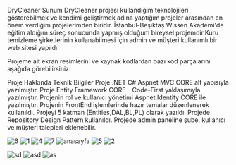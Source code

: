 DryCleaner Sunum
DryCleaner projesi kullandığım teknolojileri gösterebilmek ve kendimi geliştirmek adına yaptığım projeler arasından en önem verdiğim projelerimden biridir. İstanbul-Beşiktaş Wissen Akademi'de eğitim aldığım süreç sonucunda yapmış olduğum bireysel projemdir.Kuru temizleme şirketlerinin kullanabilmesi için admin ve müşteri kullanımlı bir web sitesi yapıldı.

Projeme ait ekran resimlerini ve kaynak kodlardan bazı kod parçalarını aşağıda görebilirsiniz.

Proje Hakkında Teknik Bilgiler
Proje .NET C# Aspnet MVC CORE alt yapısıyla yazılmıştır.
Proje Entity Framework CORE - Code-First yaklaşımıyla yazılmıştır.
Projenin rol ve kullanıcı yönetimi Aspnet.Identity CORE ile yazılmıştır.
Projenin FrontEnd işlemlerinde hazır temalar düzenlenerek kullanıldı.
Projeyi 5 katman (Entities,DAL,BL,PL) olarak yazıldı.
Projede Repository Design Pattern kullanıldı.
Projede admin paneline şube, kullanıcı ve müşteri talepleri eklenebilir.


![6](https://github.com/yarenplat/DryCleaner_Sunum/assets/125990032/e94acd99-ea23-491d-9ed8-8af62ff2513d)
![1](https://github.com/yarenplat/DryCleaner_Sunum/assets/125990032/d2dac0d4-32a9-438c-8a2b-d438831f841c)
![4](https://github.com/yarenplat/DryCleaner_Sunum/assets/125990032/c963c618-931f-485a-8898-e834b0bd59fd)
![7](https://github.com/yarenplat/DryCleaner_Sunum/assets/125990032/79f13c8c-ec6f-422f-b16b-2f383d6715f8)
![anasayfa](https://github.com/yarenplat/DryCleaner_Sunum/assets/125990032/b0851ca8-c2bc-4794-9dee-1376dd4d5023)
![5](https://github.com/yarenplat/DryCleaner_Sunum/assets/125990032/e8414283-6e79-47a7-8df0-cb2b18c21e67)
![2](https://github.com/yarenplat/DryCleaner_Sunum/assets/125990032/551f2075-8c95-4145-a5e8-c949e49e4cc2)

![sd](https://github.com/yarenplat/DryCleaner_Sunum/assets/125990032/fa1a758d-7a1e-46c2-87e9-0e8f7d497738)
![asd](https://github.com/yarenplat/DryCleaner_Sunum/assets/125990032/95e92a25-13a0-4ea4-8763-7534a191f6dc)
![as](https://github.com/yarenplat/DryCleaner_Sunum/assets/125990032/00626da4-371f-4343-be03-0223e69ef7c8)

